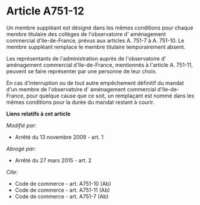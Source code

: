 # Article A751-12

Un membre suppléant est désigné dans les mêmes conditions pour chaque membre titulaire des collèges de l'observatoire d'
aménagement commercial d'Ile-de-France, prévus aux articles A. 751-7 à A. 751-10. Le membre suppléant remplace le membre
titulaire temporairement absent. 

Les représentants de l'administration auprès de l'observatoire d' aménagement commercial d'Ile-de-France, mentionnés à
l'article A. 751-11, peuvent se faire représenter par une personne de leur choix. 

En cas d'interruption ou de tout autre empêchement définitif du mandat d'un membre de l'observatoire d' aménagement
commercial d'Ile-de-France, pour quelque cause que ce soit, un remplaçant est nommé dans les mêmes conditions pour la durée
du mandat restant à courir.

**Liens relatifs à cet article**

_Modifié par_:

  - Arrêté du 13 novembre 2009 - art. 1

_Abrogé par_:

  - Arrêté du 27 mars 2015 - art. 2

_Cite_:

  - Code de commerce - art. A751-10 (Ab)
  - Code de commerce - art. A751-11 (Ab)
  - Code de commerce - art. A751-7 (Ab)
